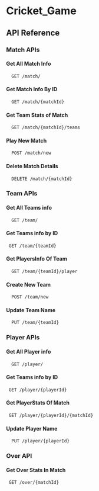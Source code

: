 # Cricket_Game
## API Reference
### Match APIs
#### Get All Match Info
```http
  GET /match/
```
#### Get Match Info By ID
```http
  GET /match/{matchId}
```
#### Get Team Stats of Match
```http
  GET /match/{matchId}/teams
```
#### Play New Match
```http
  POST /match/new
```
#### Delete Match Details
```http
  DELETE /match/{matchId}
```

### Team APIs
#### Get All Teams info
```http
  GET /team/
```
#### Get Teams info by ID
```http
 GET /team/{teamId}
```
#### Get PlayersInfo Of Team
```http
  GET /team/{teamId}/player
```
#### Create New Team
```http
  POST /team/new
```
#### Update Team Name
```http
  PUT /team/{teamId}
```

### Player APIs
#### Get All Player info
```http
  GET /player/
```
#### Get Teams info by ID
```http
 GET /player/{playerId}
```
#### Get PlayerStats Of Match
```http
 GET /player/{playerId}/{matchId}
```
#### Update Player Name
```http
  PUT /player/{playerId}
```

### Over API
#### Get Over Stats In Match
```http
 GET /over/{matchId}
```